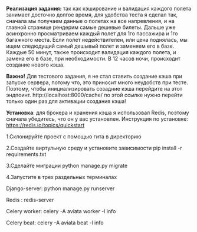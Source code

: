 **Реализация задания:** так как кэширование и валидация
каждого полета занимает досточно долгое время,  для удобства теста
я сделал так, сначала мы получаем данные о полетах на все напревления, и 
на главной странице рендерим самые дешевые билеты. Дальше уже
асинхронно просматриваем каждый полет для 1го пассажира и 1го багажного места.
Если полет недействителен, или цена поднялась, мы ищем следюдущий
самый дешывый полет и заменяем его в базе. 
Каждые 50 минут, также происходит валидация каждого полета, и замена его в базе, 
при необходимости. В 12 часов ночи, происходит создание нового кэша.

**Важно!** Для тестового задания, я не стал ставить 
создание кэша при запуске сервера, потому что, это приносит 
много неудобств при тесте. Поэтому, чтобы инициализировать
созадние кэша перейдите на этот эндпоинт.
http://localhost:8000/cache/ по этой ссылке нужно перейти только один раз
для активации создания кэша!

**Установка**: для брокера и хранения кэша я использовал
Redis, поэтому сначала убедитесь, что он у вас установлен.
Инструкция по установке: https://redis.io/topics/quickstart 

1.Склонируйте проект с помощью гита в директорию

2.Создайте виртульную среду и установите зависимости  pip install -r requirements.txt

3.Сделайте миграции python manage.py migrate

4.Запустите в трех раздельных терминалах

Django-server: python manage.py runserver

Redis : redis-server

Celery worker: celery -A aviata worker -l info

Celery beat: celery -A aviata beat -l info

